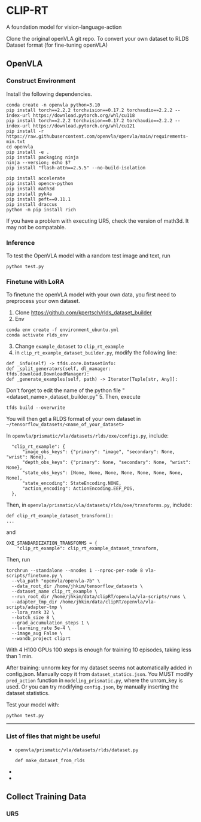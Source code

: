 # CLIP-RT
A foundation model for vision-language-action 

Clone the original openVLA git repo. 
To convert your own dataset to RLDS Dataset format (for fine-tuning openVLA)


## OpenVLA
### Construct Environment

Install the following dependencies.
```shell
conda create -n openvla python=3.10
pip install torch==2.2.2 torchvision==0.17.2 torchaudio==2.2.2 --index-url https://download.pytorch.org/whl/cu118
pip install torch==2.2.2 torchvision==0.17.2 torchaudio==2.2.2 --index-url https://download.pytorch.org/whl/cu121
pip install -r https://raw.githubusercontent.com/openvla/openvla/main/requirements-min.txt
cd openvla
pip install -e .
pip install packaging ninja
ninja --version; echo $?
pip install "flash-attn==2.5.5" --no-build-isolation

pip install accelerate
pip install opencv-python
pip install math3d
pip install pyk4a
pip install peft==0.11.1
pip install draccus
python -m pip install rich

```
If you have a problem with executing UR5, check the version of math3d. It may not be compatable.

### Inference
To test the OpenVLA model with a random test image and text, run
```shell
python test.py
```

### Finetune with LoRA
To finetune the openVLA model with your own data, you first need to preprocess your own dataset.

1. Clone https://github.com/kpertsch/rlds_dataset_builder
2. Env
```shell
conda env create -f environment_ubuntu.yml
conda activate rlds_env
```
3. Change `example_dataset` to `clip_rt_example`
4. in `clip_rt_example_dataset_builder.py`, modify the following line:
```shell
def _info(self) -> tfds.core.DatasetInfo:
def _split_generators(self, dl_manager: tfds.download.DownloadManager):
def _generate_examples(self, path) -> Iterator[Tuple[str, Any]]:
```
Don't forget to edit the name of the python file "<dataset_name>_dataset_builder.py"
5. Then, execute
```shell
tfds build --overwrite
```

You will then get a RLDS format of your own dataset in `~/tensorflow_datasets/<name_of_your_dataset>`


In `openvla/prismatic/vla/datasets/rlds/oxe/configs.py`, include:

```shell
  "clip_rt_example": {
      "image_obs_keys": {"primary": "image", "secondary": None, "wrist": None},
      "depth_obs_keys": {"primary": None, "secondary": None, "wrist": None},
      "state_obs_keys": [None, None, None, None, None, None, None, None],
      "state_encoding": StateEncoding.NONE,
      "action_encoding": ActionEncoding.EEF_POS,
  },
```

Then, in `openvla/prismatic/vla/datasets/rlds/oxe/transforms.py`, include:
```shell
def clip_rt_example_dataset_transform():
...
```
and
```shell
OXE_STANDARDIZATION_TRANSFORMS = {
    "clip_rt_example": clip_rt_example_dataset_transform,
```

Then, run
```shell
torchrun --standalone --nnodes 1 --nproc-per-node 8 vla-scripts/finetune.py \
  --vla_path "openvla/openvla-7b" \
  --data_root_dir /home/jhkim/tensorflow_datasets \
  --dataset_name clip_rt_example \
  --run_root_dir /home/jhkim/data/clipRT/openvla/vla-scripts/runs \
  --adapter_tmp_dir /home/jhkim/data/clipRT/openvla/vla-scripts/adapter-tmp \
  --lora_rank 32 \
  --batch_size 8 \
  --grad_accumulation_steps 1 \
  --learning_rate 5e-4 \
  --image_aug False \
  --wandb_project cliprt 
```

With 4 H100 GPUs 100 steps is enough for training 10 episodes, taking less than 1 min.

After training:
unnorm key for my dataset seems not automatically added in config.json.
Manually copy it from `dataset_statics.json`. You MUST modify `pred_action` function in `modeling_prismatic.py`, where the unrom_key is used.
Or you can try modifying `config.json`, by manually inserting the dataset statistics.

Test your model with:
```shell
python test.py
```
---
### List of files that might be useful
- `openvla/prismatic/vla/datasets/rlds/dataset.py`
  ```shell
  def make_dataset_from_rlds
  ```
- 
- 

## Collect Training Data
### UR5
